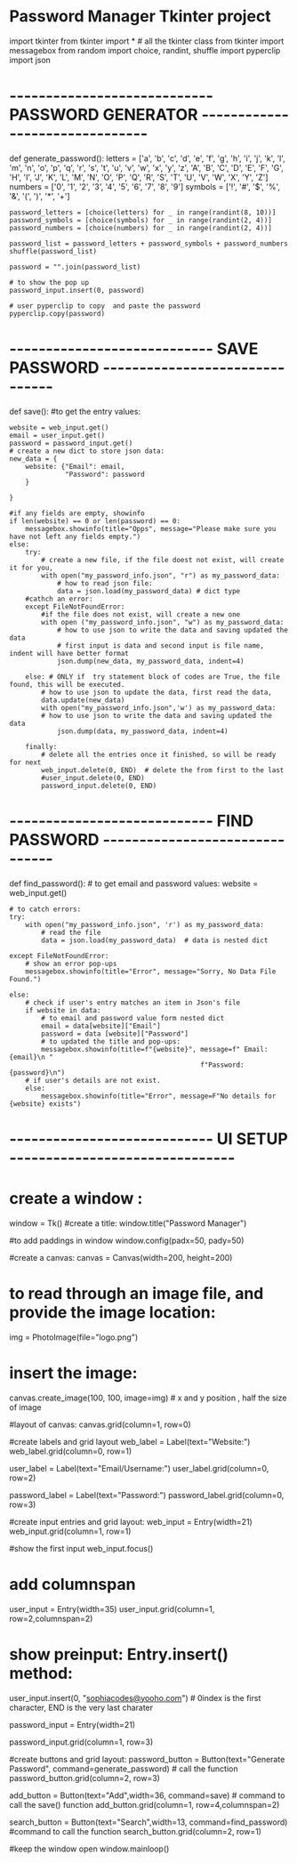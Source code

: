 # Password Manager Tkinter project
import tkinter
from tkinter import *  # all the tkinter class
from tkinter import messagebox
from random import choice, randint, shuffle
import pyperclip
import json

# ---------------------------- PASSWORD GENERATOR ------------------------------- #
def generate_password():
    letters = ['a', 'b', 'c', 'd', 'e', 'f', 'g', 'h', 'i', 'j', 'k', 'l', 'm', 'n', 'o', 'p', 'q', 'r', 's', 't', 'u', 'v', 'w', 'x', 'y', 'z', 'A', 'B', 'C', 'D', 'E', 'F', 'G', 'H', 'I', 'J', 'K', 'L', 'M', 'N', 'O', 'P', 'Q', 'R', 'S', 'T', 'U', 'V', 'W', 'X', 'Y', 'Z']
    numbers = ['0', '1', '2', '3', '4', '5', '6', '7', '8', '9']
    symbols = ['!', '#', '$', '%', '&', '(', ')', '*', '+']

    password_letters = [choice(letters) for _ in range(randint(8, 10))]
    password_symbols = [choice(symbols) for _ in range(randint(2, 4))]
    password_numbers = [choice(numbers) for _ in range(randint(2, 4))]

    password_list = password_letters + password_symbols + password_numbers
    shuffle(password_list)

    password = "".join(password_list)

    # to show the pop up
    password_input.insert(0, password)

    # user pyperclip to copy  and paste the password
    pyperclip.copy(password)


# ---------------------------- SAVE PASSWORD ------------------------------- #
def save():
    #to get the entry values:

    website = web_input.get()
    email = user_input.get()
    password = password_input.get()
    # create a new dict to store json data:
    new_data = {
        website: {"Email": email,
                  "Password": password
        }

    }

    #if any fields are empty, showinfo
    if len(website) == 0 or len(password) == 0:
        messagebox.showinfo(title="Opps", message="Please make sure you have not left any fields empty.")
    else:
        try:
            # create a new file, if the file doest not exist, will create it for you,
            with open("my_password_info.json", "r") as my_password_data:
                # how to read json file:
                data = json.load(my_password_data) # dict type
        #cathch an error:
        except FileNotFoundError:
            #if the file does not exist, will create a new one
            with open ("my_password_info.json", "w") as my_password_data:
                # how to use json to write the data and saving updated the data
                # first input is data and second input is file name, indent will have better format
                json.dump(new_data, my_password_data, indent=4)

        else: # ONLY if  try statement block of codes are True, the file found, this will be executed.
            # how to use json to update the data, first read the data,
            data.update(new_data)
            with open("my_password_info.json",'w') as my_password_data:
            # how to use json to write the data and saving updated the data
                json.dump(data, my_password_data, indent=4)

        finally:
            # delete all the entries once it finished, so will be ready for next
            web_input.delete(0, END)  # delete the from first to the last
            #user_input.delete(0, END)
            password_input.delete(0, END)



# ---------------------------- FIND PASSWORD ------------------------------- #
def find_password():
    # to get email and password values:
    website = web_input.get()

    # to catch errors:
    try:
        with open("my_password_info.json", 'r') as my_password_data:
            # read the file
            data = json.load(my_password_data)  # data is nested dict

    except FileNotFoundError:
        # show an error pop-ups
        messagebox.showinfo(title="Error", message="Sorry, No Data File Found.")

    else:
        # check if user's entry matches an item in Json's file
        if website in data:
            # to email and password value form nested dict
            email = data[website]["Email"]
            password = data [website]["Password"]
            # to updated the title and pop-ups:
            messagebox.showinfo(title=f"{website}", message=f" Email: {email}\n "
                                                    f"Password: {password}\n")
        # if user's details are not exist.
        else:
            messagebox.showinfo(title="Error", message=F"No details for {website} exists")



# ---------------------------- UI SETUP ------------------------------- #
# create a window :
window = Tk()
#create a title:
window.title("Password Manager")

#to add paddings in window
window.config(padx=50, pady=50)


#create a canvas:
canvas = Canvas(width=200, height=200)

# to read through an image file, and provide the image location:
img = PhotoImage(file="logo.png")


# insert the image:
canvas.create_image(100, 100, image=img) # x and y position , half the size of image


#layout of canvas:
canvas.grid(column=1, row=0)

#create labels and grid layout
web_label = Label(text="Website:")
web_label.grid(column=0, row=1)


user_label = Label(text="Email/Username:")
user_label.grid(column=0, row=2)

password_label = Label(text="Password:")
password_label.grid(column=0, row=3)

#create input entries and grid layout:
web_input = Entry(width=21)
web_input.grid(column=1, row=1)

#show the first input
web_input.focus()

# add columnspan
user_input = Entry(width=35)
user_input.grid(column=1, row=2,columnspan=2)

# show preinput: Entry.insert() method:
user_input.insert(0, "sophiacodes@yooho.com")  # 0index is the first character, END is the very last charater

password_input = Entry(width=21)

password_input.grid(column=1, row=3)

#create buttons and grid layout:
password_button = Button(text="Generate Password", command=generate_password)  # call the function
password_button.grid(column=2, row=3)

add_button = Button(text="Add",width=36, command=save) # command to call the save() function
add_button.grid(column=1, row=4,columnspan=2)

search_button = Button(text="Search",width=13, command=find_password) #command to call the function
search_button.grid(column=2, row=1)

#keep the window open
window.mainloop()

